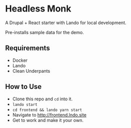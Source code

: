 # Headless Monk

A Drupal + React starter with Lando for local development.

Pre-installs sample data for the demo.

## Requirements

 - Docker
 - Lando
 - Clean Underpants

## How to Use

 - Clone this repo and `cd` into it.
 - `lando start`
 - `cd frontend && lando yarn start`
 - Navigate to http://frontend.lndo.site
 - Get to work and make it your own.
